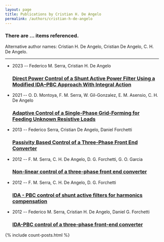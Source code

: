 ```yaml
---
layout: page
title: Publications by Cristian H. De Angelo
permalink: /authors/cristian-h-de-angelo
---
```


<h3 id="number-posts">There are ... items referenced.</h3>
<p id='info-authors'>Alternative author names: Cristian H. De Angelo, Cristian De Angelo, C. H. De Angelo.</p>
<hr />
<ul class="post-list">
<li><span class='post-meta'>2023 -- Federico M. Serra, Cristian H. De Angelo</span><h3><a class='post-link' href="{{ site.baseurl }}/direct-power-control-of-a-shunt-active-power-filter-using-a-modified-ida-pbc-approach-with-integral-action">Direct Power Control of a Shunt Active Power Filter Using a Modified IDA–PBC Approach With Integral Action</a></h3></li>
<li><span class='post-meta'>2021 -- O. D. Montoya, F. M. Serra, W. Gil-Gonzalez, E. M. Asensio, C. H. De Angelo</span><h3><a class='post-link' href="{{ site.baseurl }}/adaptive-control-of-a-single-phase-grid-forming-for-feeding-unknown-resistive-loads">Adaptive Control of a Single-Phase Grid-Forming for Feeding Unknown Resistive Loads</a></h3></li>
<li><span class='post-meta'>2013 -- Federico Serra, Cristian De Angelo, Daniel Forchetti</span><h3><a class='post-link' href="{{ site.baseurl }}/passivity-based-control-of-a-three-phase-front-end-converter">Passivity Based Control of a Three-Phase Front End Converter</a></h3></li>
<li><span class='post-meta'>2012 -- F. M. Serra, C. H. De Angelo, D. G. Forchetti, G. O. Garcia</span><h3><a class='post-link' href="{{ site.baseurl }}/non-linear-control-of-a-three-phase-front-end-converter">Non-linear control of a three-phase front end converter</a></h3></li>
<li><span class='post-meta'>2012 -- F. M. Serra, C. H. De Angelo, D. G. Forchetti</span><h3><a class='post-link' href="{{ site.baseurl }}/ida-pbc-control-of-shunt-active-filters-for-harmonics-compensation">IDA - PBC control of shunt active filters for harmonics compensation</a></h3></li>
<li><span class='post-meta'>2012 -- Federico M. Serra, Cristian H. De Angelo, Daniel G. Forchetti</span><h3><a class='post-link' href="{{ site.baseurl }}/ida-pbc-control-of-a-three-phase-front-end-converter">IDA-PBC control of a three-phase front-end converter</a></h3></li>

</ul>
{% include count-posts.html %}
